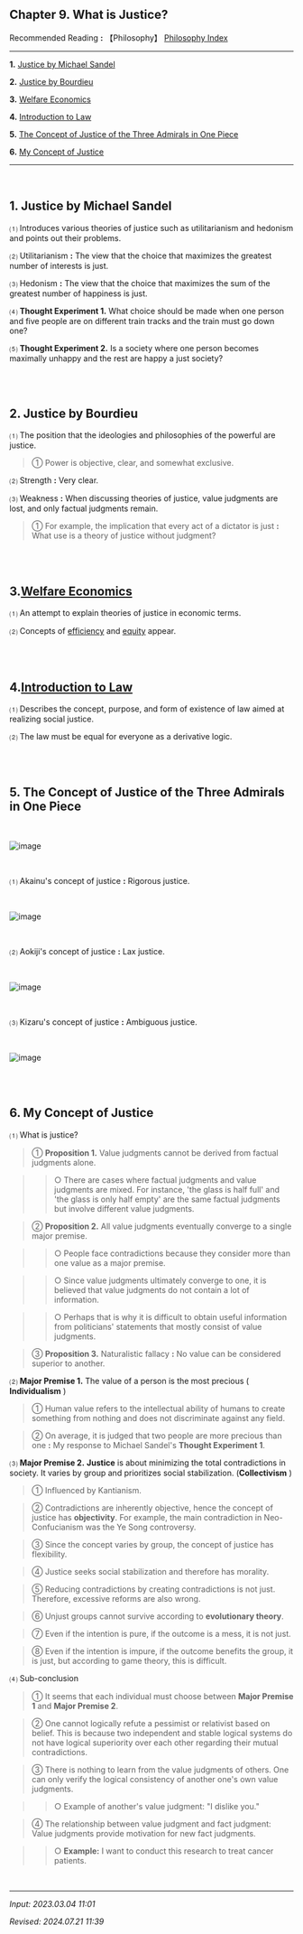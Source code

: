## **Chapter 9. What is Justice?**

Recommended Reading **:** 【Philosophy】 [Philosophy Index](https://jb243.github.io/pages/482)

---

**1.** [Justice by Michael Sandel](#1-justice-by-michael-sandel)

**2.** [Justice by Bourdieu](#2-justice-by-bourdieu)

**3.** [Welfare Economics](#3-welfare-economics)

**4.** [Introduction to Law](#4-introduction-to-law)

**5.** [The Concept of Justice of the Three Admirals in One Piece](#5-the-concept-of-justice-of-the-three-admirals-in-one-piece)

**6.** [My Concept of Justice](#6-my-concept-of-justice)

---

<br>

## **1\. Justice by Michael Sandel** 

⑴ Introduces various theories of justice such as utilitarianism and hedonism and points out their problems.

⑵ Utilitarianism **:** The view that the choice that maximizes the greatest number of interests is just.

⑶ Hedonism **:** The view that the choice that maximizes the sum of the greatest number of happiness is just.

⑷ **Thought Experiment 1.** What choice should be made when one person and five people are on different train tracks and the train must go down one?

⑸ **Thought Experiment 2.** Is a society where one person becomes maximally unhappy and the rest are happy a just society?

<br>

<br>

## **2\. Justice by Bourdieu**

⑴ The position that the ideologies and philosophies of the powerful are justice.

> ① Power is objective, clear, and somewhat exclusive.

⑵ Strength **:** Very clear.

⑶ Weakness **:** When discussing theories of justice, value judgments are lost, and only factual judgments remain.

> ① For example, the implication that every act of a dictator is just **:** What use is a theory of justice without judgment?

<br>

<br>

## **3.[Welfare Economics](https://jb243.github.io/pages/2044)**

⑴ An attempt to explain theories of justice in economic terms.

⑵ Concepts of [efficiency](https://jb243.github.io/pages/2044) and [equity](https://jb243.github.io/pages/2044) appear.

<br>

<br>

## **4.[Introduction to Law](https://jb243.github.io/pages/1733)**

⑴ Describes the concept, purpose, and form of existence of law aimed at realizing social justice.

⑵ The law must be equal for everyone as a derivative logic.

<br>

<br>

## **5\. The Concept of Justice of the Three Admirals in One Piece**

<br>

![image](https://github.com/JB243/jb243.github.io/assets/55747737/0e08446a-cacc-4e4b-9ad3-11e512856c85)

<br>

⑴ Akainu's concept of justice **:** Rigorous justice.

<br>

![image](https://github.com/JB243/jb243.github.io/assets/55747737/37e9419e-8844-405f-97ed-f657548f5482)

<br>

⑵ Aokiji's concept of justice **:** Lax justice.

<br>

![image](https://github.com/JB243/jb243.github.io/assets/55747737/cf081932-46a4-4429-865e-cf3b84464723)

<br>

⑶ Kizaru's concept of justice **:** Ambiguous justice.

<br>

![image](https://github.com/JB243/jb243.github.io/assets/55747737/11307cb9-4d24-4984-b784-927ac6b54a03)

<br>

<br>

## **6\. My Concept of Justice**

⑴ What is justice?

> ① **Proposition 1.** Value judgments cannot be derived from factual judgments alone.

>> ○ There are cases where factual judgments and value judgments are mixed. For instance, 'the glass is half full' and 'the glass is only half empty' are the same factual judgments but involve different value judgments.

> ② **Proposition 2.** All value judgments eventually converge to a single major premise.

>> ○ People face contradictions because they consider more than one value as a major premise.

>> ○ Since value judgments ultimately converge to one, it is believed that value judgments do not contain a lot of information.

>> ○ Perhaps that is why it is difficult to obtain useful information from politicians' statements that mostly consist of value judgments.

> ③ **Proposition 3.** Naturalistic fallacy **:** No value can be considered superior to another.

⑵ **Major Premise 1.** The value of a person is the most precious ( **Individualism** )

> ① Human value refers to the intellectual ability of humans to create something from nothing and does not discriminate against any field.

> ② On average, it is judged that two people are more precious than one **:** My response to Michael Sandel's **Thought Experiment 1**.

⑶ **Major Premise 2.** **Justice** is about minimizing the total contradictions in society. It varies by group and prioritizes social stabilization. (**Collectivism** )

> ① Influenced by Kantianism.

> ② Contradictions are inherently objective, hence the concept of justice has **objectivity**. For example, the main contradiction in Neo-Confucianism was the Ye Song controversy.

> ③ Since the concept varies by group, the concept of justice has flexibility.

> ④ Justice seeks social stabilization and therefore has morality.

> ⑤ Reducing contradictions by creating contradictions is not just. Therefore, excessive reforms are also wrong.

> ⑥ Unjust groups cannot survive according to **evolutionary theory**.

> ⑦ Even if the intention is pure, if the outcome is a mess, it is not just.

> ⑧ Even if the intention is impure, if the outcome benefits the group, it is just, but according to game theory, this is difficult.

⑷ Sub-conclusion

> ① It seems that each individual must choose between **Major Premise 1** and **Major Premise 2**.

> ② One cannot logically refute a pessimist or relativist based on belief. This is because two independent and stable logical systems do not have logical superiority over each other regarding their mutual contradictions.

> ③ There is nothing to learn from the value judgments of others. One can only verify the logical consistency of another one's own value judgments.

>> ○ Example of another's value judgment: "I dislike you."

> ④ The relationship between value judgment and fact judgment: Value judgments provide motivation for new fact judgments.

>> ○ **Example:** I want to conduct this research to treat cancer patients.

<br>

---

_Input: 2023.03.04 11:01_

_Revised: 2024.07.21 11:39_
